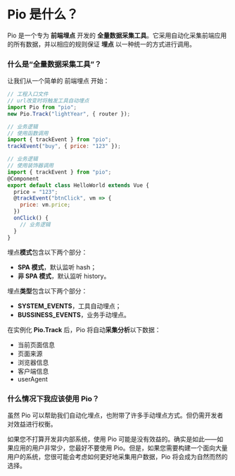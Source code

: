 # Pio 是什么？

Pio 是一个专为 **前端埋点** 开发的 **全量数据采集工具**。它采用自动化采集前端应用的所有数据，并以相应的规则保证 **埋点** 以一种统一的方式进行调用。

### 什么是“全量数据采集工具”？

让我们从一个简单的 前端埋点 开始：

```js
// 工程入口文件
// url改变时将触发工具自动埋点
import Pio from "pio";
new Pio.Track("lightYear", { router });

// 业务逻辑
// 使用函数调用
import { trackEvent } from "pio";
trackEvent("buy", { price: "123" });

// 业务逻辑
// 使用装饰器调用
import { trackEvent } from "pio";
@Component
export default class HelloWorld extends Vue {
  price = "123";
  @trackEvent("btnClick", vm => {
    price: vm.price;
  })
  onClick() {
    // 业务逻辑
  }
}
```

埋点**模式**包含以下两个部分：

- **SPA 模式**，默认监听 hash；
- **非 SPA 模式**，默认监听 history。

埋点**类型**包含以下两个部分：

- **SYSTEM_EVENTS**，工具自动埋点；
- **BUSSINESS_EVENTS**，业务手动埋点。

在实例化 **Pio.Track** 后，Pio 将自动**采集分析**以下数据：

- 当前页面信息
- 页面来源
- 浏览器信息
- 客户端信息
- userAgent

### 什么情况下我应该使用 Pio？

虽然 Pio 可以帮助我们自动化埋点，也附带了许多手动埋点方式。但仍需开发者对效益进行权衡。

如果您不打算开发非内部系统，使用 Pio 可能是没有效益的。确实是如此——如果应用的用户非常少，您最好不要使用 Pio。但是，如果您需要构建一个面向大量用户的系统，您很可能会考虑如何更好地采集用户数据，Pio 将会成为自然而然的选择。
